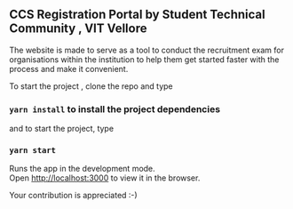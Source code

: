 ## CCS Registration Portal by  Student Technical Community , VIT Vellore

The website is made to serve as a tool to conduct the recruitment exam for organisations within the institution to help them get started faster with the process and make it convenient.

To start the project , clone the repo and type 

### `yarn install` to install the project dependencies

and to start the project, type

### `yarn start`

Runs the app in the development mode.<br />
Open [http://localhost:3000](http://localhost:3000) to view it in the browser.



Your contribution is appreciated :-)